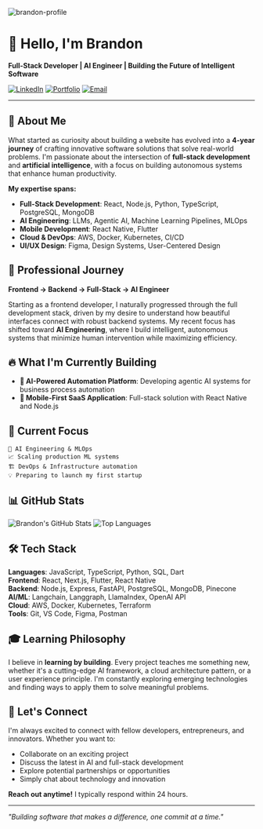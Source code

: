 ![brandon-profile](https://github.com/brandon-bwoni/my-profile/assets/83072016/f011c606-495b-4a57-aabb-68bba4af2309)

# 👋 Hello, I'm Brandon

**Full-Stack Developer | AI Engineer | Building the Future of Intelligent Software**

[![LinkedIn](https://img.shields.io/badge/LinkedIn-Connect-blue)](www.linkedin.com/in/brandon-takura-bwoni-249a341b8) [![Portfolio](https://img.shields.io/badge/Portfolio-Visit-green)](https://takuradev.online/) [![Email](https://img.shields.io/badge/Email-Contact-red)](mailto:bwonibrandon@gmail.com)

---

## 🚀 About Me

What started as curiosity about building a website has evolved into a **4-year journey** of crafting innovative software solutions that solve real-world problems. I'm passionate about the intersection of **full-stack development** and **artificial intelligence**, with a focus on building autonomous systems that enhance human productivity.

**My expertise spans:**
- **Full-Stack Development**: React, Node.js, Python, TypeScript, PostgreSQL, MongoDB
- **AI Engineering**: LLMs, Agentic AI, Machine Learning Pipelines, MLOps
- **Mobile Development**: React Native, Flutter
- **Cloud & DevOps**: AWS, Docker, Kubernetes, CI/CD
- **UI/UX Design**: Figma, Design Systems, User-Centered Design

## 💼 Professional Journey

**Frontend → Backend → Full-Stack → AI Engineer**

Starting as a frontend developer, I naturally progressed through the full development stack, driven by my desire to understand how beautiful interfaces connect with robust backend systems. My recent focus has shifted toward **AI Engineering**, where I build intelligent, autonomous systems that minimize human intervention while maximizing efficiency.

## 🔥 What I'm Currently Building

- **🤖 AI-Powered Automation Platform**: Developing agentic AI systems for business process automation
- **📱 Mobile-First SaaS Application**: Full-stack solution with React Native and Node.js

## 🎯 Current Focus

```
🚀 AI Engineering & MLOps
📈 Scaling production ML systems
🏗️ DevOps & Infrastructure automation
💡 Preparing to launch my first startup
```

## 📊 GitHub Stats

![Brandon's GitHub Stats](https://github-readme-stats.vercel.app/api?username=brandon-bwoni&show_icons=true&theme=radical)
![Top Languages](https://github-readme-stats.vercel.app/api/top-langs/?username=brandon-bwoni&layout=compact&theme=radical)

## 🛠️ Tech Stack

**Languages**: JavaScript, TypeScript, Python, SQL, Dart  
**Frontend**: React, Next.js, Flutter, React Native  
**Backend**: Node.js, Express, FastAPI, PostgreSQL, MongoDB, Pinecone  
**AI/ML**: Langchain, Langgraph, LlamaIndex, OpenAI API   
**Cloud**: AWS, Docker, Kubernetes, Terraform  
**Tools**: Git, VS Code, Figma, Postman


## 🎓 Learning Philosophy

I believe in **learning by building**. Every project teaches me something new, whether it's a cutting-edge AI framework, a cloud architecture pattern, or a user experience principle. I'm constantly exploring emerging technologies and finding ways to apply them to solve meaningful problems.

## 🤝 Let's Connect

I'm always excited to connect with fellow developers, entrepreneurs, and innovators. Whether you want to:
- Collaborate on an exciting project
- Discuss the latest in AI and full-stack development
- Explore potential partnerships or opportunities
- Simply chat about technology and innovation

**Reach out anytime!** I typically respond within 24 hours.

---

*"Building software that makes a difference, one commit at a time."*



